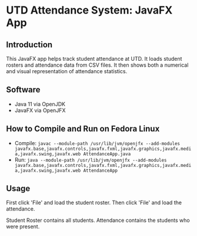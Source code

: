 # UTD Attendance System: JavaFX App

## Introduction
This JavaFX app helps track student attendance at UTD. It loads student rosters and attendance data from CSV files. It then shows both a numerical and visual representation of attendance statistics.

## Software
- Java 11 via OpenJDK
- JavaFX via OpenJFX

## How to Compile and Run on Fedora Linux
- Compile: `javac --module-path /usr/lib/jvm/openjfx --add-modules javafx.base,javafx.controls,javafx.fxml,javafx.graphics,javafx.media,javafx.swing,javafx.web AttendanceApp.java`
- Run: `java --module-path /usr/lib/jvm/openjfx --add-modules javafx.base,javafx.controls,javafx.fxml,javafx.graphics,javafx.media,javafx.swing,javafx.web AttendanceApp`

## Usage
First click 'File' and load the student roster.
Then click 'File' and load the attendance.

Student Roster contains all students.
Attendance contains the students who were present.
